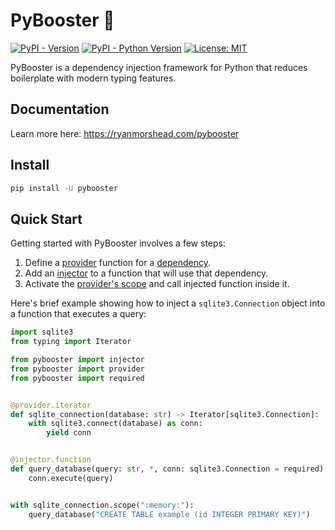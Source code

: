 # PyBooster 💉

[![PyPI - Version](https://img.shields.io/pypi/v/pybooster.svg)](https://pypi.org/project/pybooster)
[![PyPI - Python Version](https://img.shields.io/pypi/pyversions/pybooster.svg)](https://pypi.org/project/pybooster)
[![License: MIT](https://img.shields.io/badge/License-MIT-yellow.svg)](https://opensource.org/licenses/MIT)

PyBooster is a dependency injection framework for Python that reduces boilerplate with
modern typing features.

## Documentation

Learn more here: https://ryanmorshead.com/pybooster

## Install

```bash
pip install -U pybooster
```

## Quick Start

Getting started with PyBooster involves a few steps:

1. Define a [provider](https://ryanmorshead.com/pybooster/concepts#providers) function
   for a [dependency](https://ryanmorshead.com/pybooster/concepts#dependencies).
2. Add an [injector](https://ryanmorshead.com/pybooster/concepts#injectors) to a
   function that will use that dependency.
3. Activate the
   [provider's scope](https://ryanmorshead.com/pybooster/concepts#scoping-providers) and
   call injected function inside it.

Here's brief example showing how to inject a `sqlite3.Connection` object into a function
that executes a query:

```python
import sqlite3
from typing import Iterator

from pybooster import injector
from pybooster import provider
from pybooster import required


@provider.iterator
def sqlite_connection(database: str) -> Iterator[sqlite3.Connection]:
    with sqlite3.connect(database) as conn:
        yield conn


@injector.function
def query_database(query: str, *, conn: sqlite3.Connection = required) -> None:
    conn.execute(query)


with sqlite_connection.scope(":memory:"):
    query_database("CREATE TABLE example (id INTEGER PRIMARY KEY)")
```
